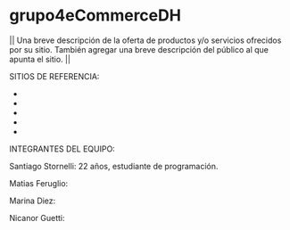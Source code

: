 # grupo4eCommerceDH

|| Una breve descripción de la oferta de productos y/o servicios ofrecidos por su
sitio. También agregar una breve descripción del público al que apunta el sitio. ||

SITIOS DE REFERENCIA:

-
-
-
-
-

INTEGRANTES DEL EQUIPO: 

Santiago Stornelli: 22 años, estudiante de programación. 

Matias Feruglio:

Marina Diez:

Nicanor Guetti:

